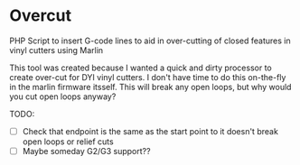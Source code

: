 # Overcut
PHP Script to insert G-code lines to aid in over-cutting of closed features in vinyl cutters using Marlin

This tool was created because I wanted a quick and dirty processor to create over-cut for DYI vinyl cutters. I don't have time to do this on-the-fly in the marlin firmware itsself. This will break any open loops, but why would you cut open loops anyway? 

TODO:
- [ ] Check that endpoint is the same as the start point to it doesn't break open loops or relief cuts
- [ ] Maybe someday G2/G3 support??
